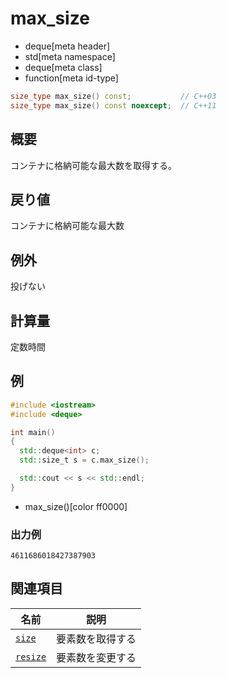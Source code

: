 # max_size
* deque[meta header]
* std[meta namespace]
* deque[meta class]
* function[meta id-type]

```cpp
size_type max_size() const;           // C++03
size_type max_size() const noexcept;  // C++11
```

## 概要
コンテナに格納可能な最大数を取得する。


## 戻り値
コンテナに格納可能な最大数


## 例外
投げない


## 計算量
定数時間


## 例
```cpp example
#include <iostream>
#include <deque>

int main()
{
  std::deque<int> c;
  std::size_t s = c.max_size();

  std::cout << s << std::endl;
}
```
* max_size()[color ff0000]

### 出力例
```
4611686018427387903
```

## 関連項目

| 名前 | 説明 |
|-------------------------|------------------|
| [`size`](size.md)     | 要素数を取得する |
| [`resize`](resize.md) | 要素数を変更する |


